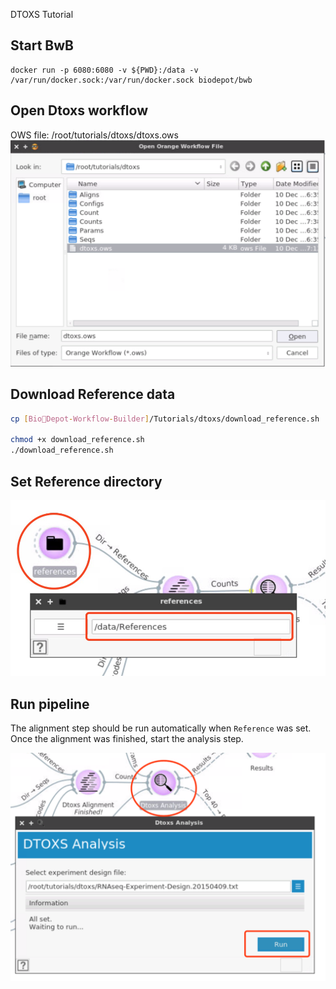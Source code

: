 
DTOXS Tutorial

## Start BwB
``` 
docker run -p 6080:6080 -v ${PWD}:/data -v /var/run/docker.sock:/var/run/docker.sock biodepot/bwb
```

## Open Dtoxs workflow
OWS file: /root/tutorials/dtoxs/dtoxs.ows
![OpenOWS](media/open_ows.png)


## Download Reference data
```sh
cp [BioDepot-Workflow-Builder]/Tutorials/dtoxs/download_reference.sh ./

chmod +x download_reference.sh
./download_reference.sh
```

## Set Reference directory
![SetRef](media/set_reference.png)


## Run pipeline
The alignment step should be run automatically when `Reference` was set. Once the alignment was finished, start the analysis step.

![StartAnalysis](media/start_analysis.png)